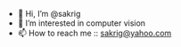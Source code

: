 - 👋 Hi, I’m @sakrig
- 👀 I’m interested in computer vision
- 📫 How to reach me :: sakrig@yahoo.com

<!---
sakrig/sakrig is a ✨ special ✨ repository because its `README.md` (this file) appears on your GitHub profile.
You can click the Preview link to take a look at your changes.
--->
